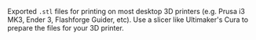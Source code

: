 Exported `.stl` files for printing on most desktop 3D printers (e.g. Prusa i3 MK3, Ender 3, Flashforge Guider, etc). Use a slicer like Ultimaker's Cura to prepare the files for your 3D printer.
